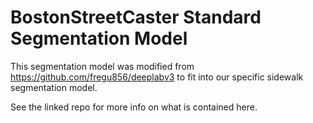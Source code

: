 # BostonStreetCaster Standard Segmentation Model

This segmentation model was modified from https://github.com/fregu856/deeplabv3 to fit into our specific sidewalk segmentation model. 

See the linked repo for more info on what is contained here.
